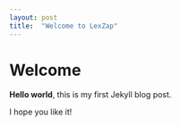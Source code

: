 ```yaml
---
layout: post
title:  "Welcome to LexZap"
---
```


# Welcome

**Hello world**, this is my first Jekyll blog post.

I hope you like it!